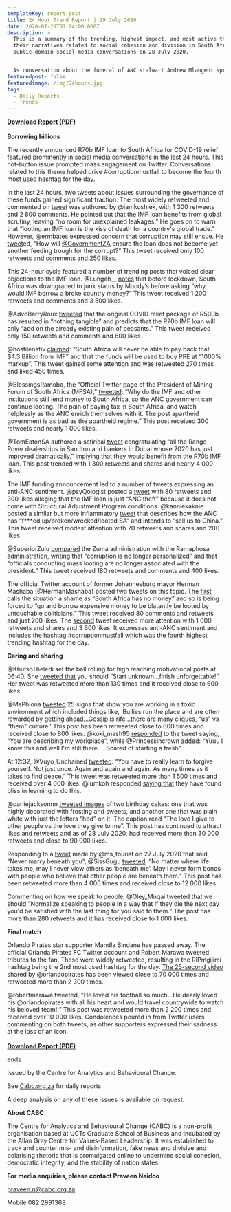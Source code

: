 ```yaml
---
templateKey: report-post
title: 24 Hour Trend Report | 29 July 2020
date: 2020-07-29T07:04:00.000Z
description: >
  This is a summary of the trending, highest impact, and most active themes and
  their narratives related to social cohesion and division in South African
  public-domain social media conversations on 28 July 2020.


  As conversation about the funeral of ANC stalwart Andrew Mlangeni spread on social media, @akreana raised questions over Government’s double standards in enforcing lockdown regulations about limiting funerals to 50 mourners: “The 50 people thing does not apply?” The tweet which received over 4 000 likes, 1 200 retweets and 307 comments. It was a reply to Minister Fikile Mbalula’s pictorial tweet of over 50 ANC members and SANDF attending Andrew Mlangeni’s funeral. 
featuredpost: false
featuredimage: /img/24hours.jpg
tags:
  - Daily Reports
  - Trends
---
```

**[Download Report (PDF)](https://drive.google.com/u/2/uc?id=16g7Td5ll1mvfBT1i2TPsXg1rogDg8D8I&export=download)**\
\
**Borrowing billions**

The recently announced R70b IMF loan to South Africa for COVID-19 relief featured prominently in social media conversations in the last 24 hours. This hot-button issue prompted mass engagement on Twitter. Conversations related to this theme helped drive #corruptionmustfall to become the fourth most used hashtag for the day.

In the last 24 hours, two tweets about issues surrounding the governance of these funds gained significant traction. The most widely retweeted and commented on [tweet](https://twitter.com/iamkoshiek/status/1287992325151629312) was authored by @iamkoshiek, with 1 300 retweets and 2 800 comments. He pointed out that the IMF loan benefits from global scrutiny, leaving “no room for unexplained leakages.” He goes on to warn that “looting an IMF loan is the kiss of death for a country's global trade.” However, @ermbates expressed concern that corruption may still ensue. He [tweet](https://twitter.com/ermbates/status/1287822105602654210)ed, “How will [@GovernmentZA](https://twitter.com/GovernmentZA) ensure the loan does not become yet another feeding trough for the corrupt?” This tweet received only 100 retweets and comments and 250 likes.

This 24-hour cycle featured a number of trending posts that voiced clear objections to the IMF loan. @Lungah__ [notes](https://twitter.com/Lungah__/status/1287838439686144000) that before lockdown, South Africa was downgraded to junk status by Moody’s before asking “why would IMF borrow a broke country money?” This tweet received 1 200 retweets and comments and 3 500 likes.

@AdvoBarryRoux [tweeted](https://twitter.com/AdvoBarryRoux/status/1288094477383606274) that the original COVID relief package of R500b has resulted in “nothing tangible” and predicts that the R70b IMF loan will only “add on the already existing pain of peasants.” This tweet received only 150 retweets and comments and 600 likes.

@hostilenativ [claimed](https://twitter.com/hostilenativ/status/1287824448721223680): “South Africa will never be able to pay back that $4.3 Billion from IMF” and that the funds will be used to buy PPE at “1000% markup”. This tweet gained some attention and was retweeted 270 times and liked 450 times.

@BlessingsRamoba, the “Official Twitter page of the President of Mining Forum of South Africa (MFSA),” [tweeted](https://twitter.com/BlessingsRamoba/status/1287857131333591046): “Why do the IMF and other institutions still lend money to South Africa, so the ANC government can continue looting. The pain of paying tax in South Africa, and watch helplessly as the ANC enrich themselves with it. The post apartheid government is as bad as the apartheid regime.” This post received 300 retweets and nearly 1 000 likes.

@TomEatonSA authored a satirical [tweet](https://twitter.com/TomEatonSA/status/1287829391075086338) congratulating “all the Range Rover dealerships in Sandton and bankers in Dubai whose 2020 has just improved dramatically,” implying that they would benefit from the R70b IMF loan. This post trended with 1 300 retweets and shares and nearly 4 000 likes.

The IMF funding announcement led to a number of tweets expressing an anti-ANC sentiment. @psyQologist posted a [tweet](https://twitter.com/psyQologist/status/1288032941847846912) with 80 retweets and 300 likes alleging that the IMF loan is just “ANC theft” because it does not come with Structural Adjustment Program conditions. @kanniekaknie posted a similar but more inflammatory [tweet](https://twitter.com/kanniekaknie/status/1287846711302422530) that describes how the ANC has “f\*\**ed up/broken/wrecked/looted SA” and intends to “sell us to China.” This tweet received modest attention with 70 retweets and shares and 200 likes.

@SuperiorZulu [compared](https://twitter.com/SuperiorZulu/status/1287992111967633409) the Zuma administration with the Ramaphosa administration, writing that “corruption is no longer personalized” and that “officials conducting mass looting are no longer associated with the president.” This tweet received 180 retweets and comments and 400 likes.

The official Twitter account of former Johannesburg mayor Herman Mashaba (@HermanMashaba) posted two tweets on this topic. The [first](https://twitter.com/HermanMashaba/status/1287994266975899649) calls the situation a shame as “South Africa has no money” and so is being forced to “go and borrow expensive money to be blatantly be looted by untouchable politicians.” This tweet received 80 comments and retweets and just 200 likes. The [second](https://twitter.com/HermanMashaba/status/1288025773073473536) tweet received more attention with 1 000 retweets and shares and 3 600 likes. It expresses anti-ANC sentiment and includes the hashtag #corruptionmustfall which was the fourth highest trending hashtag for the day.

**Caring and sharing**

@KhutsoTheledi set the ball rolling for high reaching motivational posts at 06:40. She [tweeted that](https://twitter.com/KhutsoTheledi/status/1287973557323083776) you should “Start unknown...finish unforgettable!”. Her tweet was retweeted more than 130 times and it received close to 600 likes.

@MsPhiona [tweeted](https://twitter.com/MsPhiona/status/1288027058061414402) 25 signs that show you are working in a toxic environment which included things like, ‘Bullies run the place and are often rewarded by getting ahead…Gossip is rife...there are many cliques, “us” vs “them" culture.’ This post has been retweeted close to 600 times and received close to 800 likes. @koki_mash95 [responded](https://twitter.com/koki_mash95/status/1288177551773507587) to the tweet saying, “You are describing my workplace”, while @Princessincrown [added](https://twitter.com/Princessincrown/status/1288332988506427392): “Yuuu I know this and well I'm still there.... Scared of starting a fresh”.

At 12:32, @Vuyo_Unchained [tweeted](https://twitter.com/Vuyo_Unchained/status/1288059704506306561): “You have to really learn to forgive yourself. Not just once. Again and again and again. As many times as it takes to find peace.” This tweet was retweeted more than 1 500 times and received over 4 000 likes. @lumkoh responded [saying that](https://docs.google.com/document/d/1H3qLKhEq3x0wP3DTszPDxwlgpFP0-dpV/edit) they have found bliss in learning to do this.

@carliejacksonnn [tweeted images](https://twitter.com/carliejacksonnn/status/1287408257414332418) of two birthday cakes: one that was highly decorated with frosting and sweets, and another one that was plain white with just the letters “hbd” on it. The caption read “The love I give to other people vs the love they give to me”. This post has continued to attract likes and retweets and as of 28 July 2020, had received more than 30 000 retweets and close to 90 000 likes.

Responding to a [tweet](https://twitter.com/ms_tourist/status/1287686457323380737) made by @ms_tourist on 27 July 2020 that said, “Never marry beneath you”, @SissGugu [tweeted](https://twitter.com/SissGugu/status/1287844453017890820): “No matter where life takes me, may I never view others as ‘beneath me’. May I never form bonds with people who believe that other people are beneath them.” This post has been retweeted more than 4 000 times and received close to 12 000 likes.

Commenting on how we speak to people, @Oley_Mnqai tweeted that we should “Normalize speaking to people in a way that if they die the next day you'd be satisfied with the last thing for you said to them.” The post has more than 280 retweets and it has received close to 1 000 likes.

**Final match**

Orlando Pirates star supporter Mandla Sindane has passed away. The official Orlanda Pirates FC Twitter account and Robert Marawa tweeted tributes to the fan. These were widely retweeted, resulting in the RIPmgijimi hashtag being the 2nd most used hashtag for the day. [The 25-second video](https://twitter.com/orlandopirates/status/1288145038896136192) shared by @orlandopirates has been viewed close to 70 000 times and retweeted more than 2 300 times.

@robertmarawa tweeted, “He loved his football so much...He dearly loved his @orlandopirates with all his heart and would travel countrywide to watch his beloved team!!” This post was retweeted more than 2 200 times and received over 10 000 likes. Condolences poured in from Twitter users commenting on both tweets, as other supporters expressed their sadness at the loss of an icon.\
\
**[Download Report (PDF)](https://drive.google.com/u/2/uc?id=16g7Td5ll1mvfBT1i2TPsXg1rogDg8D8I&export=download)**

ends

Issued by the Centre for Analytics and Behavioural Change.

See [Cabc.org.za](http://cabc.org.za/) for daily reports

A deep analysis on any of these issues is available on request.

**About CABC**

The Centre for Analytics and Behavioural Change (CABC) is a non-profit organisation based at UCTs Graduate School of Business and incubated by the Allan Gray Centre for Values-Based Leadership. It was established to track and counter mis- and disinformation, fake news and divisive and polarising rhetoric that is promulgated online to undermine social cohesion, democratic integrity, and the stability of nation states.

**For media enquiries, please contact Praveen Naidoo**

[praveen.n@cabc.org.za](mailto:praveennaidoo123@gmail.com)

Mobile 082 2991368